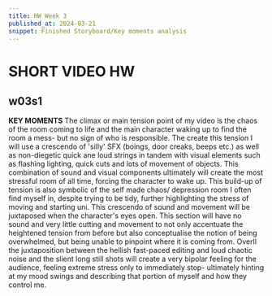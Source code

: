 ```yaml
---
title: HW Week 3
published_at: 2024-03-21
snippet: Finished Storyboard/Key moments analysis
---
```


# SHORT VIDEO HW

## w03s1

**KEY MOMENTS**
The climax or main tension point of my video is the chaos of the room coming to life and the main character waking up to find the room a mess- but no sign of who is responsible. The create this tension I will use a crescendo of 'silly' SFX (boings, door creaks, beeps etc.) as well as non-diegetic quick ane loud strings in tandem with visual elements such as flashing lighting, quick cuts and lots of movement of objects. This combination of sound and visual components ultimately will create the most stressful room of all time, forcing the character to wake up. This build-up of tension is  also symbolic of the self made chaos/ depression room I often find myself in, despite trying to be tidy, further highlighting the stress of moving and starting uni. This crescendo of sound and movement will be juxtaposed when the character's eyes open. This section will have no sound and very little cutting and movement to not only accentuate the heightened tension from before but also conceptualise the notion of being overwhelmed, but being unable to pinpoint where it is coming from. Overll the juxtaposition between the hellish fast-paced editing and loud chaotic noise and the slient long still shots will create a very bipolar feeling for the audience, feeling extreme stress only to immediately stop- ultimately hinting at my mood swings and describing that portion of myself and how they control me.
